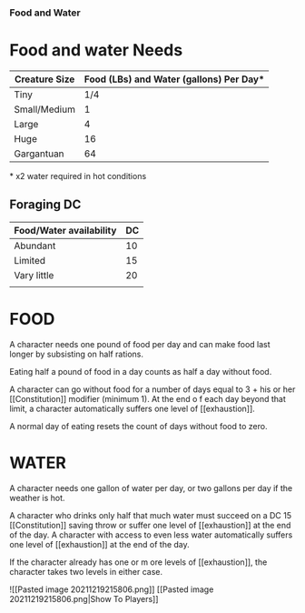 ### Food and Water
# Food and water Needs
| Creature Size | Food (LBs) and Water (gallons) Per Day* |
| ------------- | -------------------------------------- |
| Tiny          | 1/4                                    |
| Small/Medium  | 1                                      |
| Large         | 4                                      |
| Huge          | 16                                     |
| Gargantuan    | 64                                     |

\* x2 water required in hot conditions

## Foraging DC

| Food/Water availability | DC  |
| ----------------------- | --- |
| Abundant                | 10  |
| Limited                 | 15  |
| Vary little             | 20  |
|                         |     |
# FOOD

A character needs one pound of food per day and can make food last longer by subsisting on half rations.

Eating half a pound of food in a day counts as half a day without food.

A character can go without food for a number of days equal to 3 + his or her [[Constitution]] modifier (minimum 1). At the end o f each day beyond that limit, a character automatically suffers one level of [[exhaustion]].

A normal day of eating resets the count of days without food to zero.

# WATER

A character needs one gallon of water per day, or two gallons per day if the weather is hot.

A character who drinks only half that much water must succeed on a DC 15 [[Constitution]] saving throw or suffer one level of [[exhaustion]] at the end of the day. A character with access to even less water automatically suffers one level of [[exhaustion]] at the end of the day.

If the character already has one or m ore levels of [[exhaustion]], the character takes two levels in either case.

![[Pasted image 20211219215806.png]]
[[Pasted image 20211219215806.png|Show To Players]]


